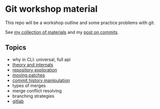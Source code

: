 # Git workshop material

This repo will be a workshop outline and some practice problems with git.

See [my collection of materials](https://bence.ferdinandy.com/materials/git/)
and my [post on commits](https://bence.ferdinandy.com/gitcraft).

## Topics

- why in CLI: universal, full api
- [theory and internals](theory_and_internals.md)
- [repository exploration](exploration.md)
- [moving patches](moving.md)
- [commit history manipulation](history.md)
- types of merges
- merge conflict resolving
- branching strategies
- [gitlab](gitlab.md)

